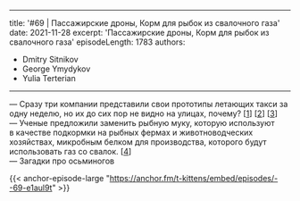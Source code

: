 
---
title: '#69 | Пассажирские дроны, Корм для рыбок из свалочного газа'
date: 2021-11-28
excerpt: 'Пассажирские дроны, Корм для рыбок из свалочного газа'
episodeLength: 1783
authors:
  - Dmitry Sitnikov
  - George Ymydykov
  - Yulia Terterian
---

— Сразу три компании представили свои прототипы летающих такси за одну неделю, но их до сих пор не видно на улицах, почему? [[1](https://ru.media.renaultgroup.com/news/renault-i-thearsenale-predstavliaiut-air4-tam-kuda-my-idem-ne-nuzhny-dorogi-ce62-9f894.html)] [[2](https://nplus1.ru/news/2021/11/26/zuri)] [[3](https://newatlas.com/aircraft/xpeng-ht-aero-flying-car/)]<br/>
— Ученые предложили заменить рыбную муку, которую используют в качестве подкормки на рыбных фермах и животноводческих хозяйствах, микробным белком для производства, которого будут использовать газ со свалок. [[4](https://meduza.io/feature/2021/11/27/amerikanskie-uchenye-rasschitali-kak-vygodno-prevraschat-gaz-so-svalok-v-korm-dlya-lososya-zaodno-eto-pomozhet-borotsya-s-izmeneniem-klimata)]<br/>
— Загадки про осьминогов 

{{< anchor-episode-large "https://anchor.fm/t-kittens/embed/episodes/--69-e1aul9t" >}}
